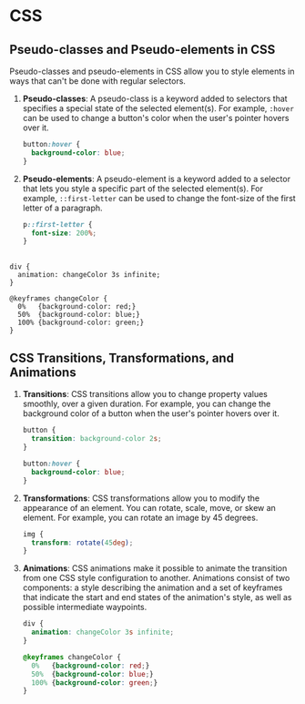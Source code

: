 # CSS

## Pseudo-classes and Pseudo-elements in CSS

Pseudo-classes and pseudo-elements in CSS allow you to style elements in ways that can't be done with regular selectors.

1. **Pseudo-classes**: A pseudo-class is a keyword added to selectors that specifies a special state of the selected element(s). For example, `:hover` can be used to change a button's color when the user's pointer hovers over it.
    
    ```css
    button:hover {
      background-color: blue;
    }
    
    ```
    
2. **Pseudo-elements**: A pseudo-element is a keyword added to a selector that lets you style a specific part of the selected element(s). For example, `::first-letter` can be used to change the font-size of the first letter of a paragraph.
    
    ```css
    p::first-letter {
      font-size: 200%;
    }
    
    ```
    

## 

```
div {
  animation: changeColor 3s infinite;
}

@keyframes changeColor {
  0%   {background-color: red;}
  50%  {background-color: blue;}
  100% {background-color: green;}
}

```

## CSS Transitions, Transformations, and Animations

1. **Transitions**: CSS transitions allow you to change property values smoothly, over a given duration. For example, you can change the background color of a button when the user's pointer hovers over it.
    
    ```css
    button {
      transition: background-color 2s;
    }
    
    button:hover {
      background-color: blue;
    }
    
    ```
    
2. **Transformations**: CSS transformations allow you to modify the appearance of an element. You can rotate, scale, move, or skew an element. For example, you can rotate an image by 45 degrees.
    
    ```css
    img {
      transform: rotate(45deg);
    }
    
    ```
    
3. **Animations**: CSS animations make it possible to animate the transition from one CSS style configuration to another. Animations consist of two components: a style describing the animation and a set of keyframes that indicate the start and end states of the animation's style, as well as possible intermediate waypoints.
    
    ```css
    div {
      animation: changeColor 3s infinite;
    }
    
    @keyframes changeColor {
      0%   {background-color: red;}
      50%  {background-color: blue;}
      100% {background-color: green;}
    }
    
    ```